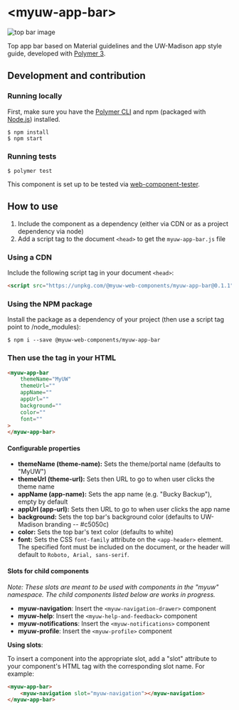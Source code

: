 # \<myuw-app-bar\>

![top bar image](https://image.ibb.co/fzGPSo/Screen_Shot_2018_06_08_at_12_51_10_PM.png)

Top app bar based on Material guidelines and the UW-Madison app style guide, developed with [Polymer 3](https://www.polymer-project.org/).

## Development and contribution

### Running locally

First, make sure you have the [Polymer CLI](https://www.npmjs.com/package/polymer-cli) and npm (packaged with [Node.js](https://nodejs.org)) installed.

```
$ npm install
$ npm start
```

### Running tests

```
$ polymer test
```

This component is set up to be tested via [web-component-tester](https://github.com/Polymer/web-component-tester).

## How to use

1. Include the component as a dependency (either via CDN or as a project dependency via node)
2. Add a script tag to the document `<head>` to get the `myuw-app-bar.js` file

### Using a CDN

Include the following script tag in your document `<head>`:

```html
<script src="https://unpkg.com/@myuw-web-components/myuw-app-bar@0.1.1">
```

### Using the NPM package

Install the package as a dependency of your project (then use a script tag point to /node_modules):

```
$ npm i --save @myuw-web-components/myuw-app-bar
```

### Then use the tag in your HTML

```HTML
<myuw-app-bar
    themeName="MyUW"
    themeUrl=""
    appName=""
    appUrl=""
    background=""
    color=""
    font=""
>
</myuw-app-bar>
```

#### Configurable properties

- **themeName (theme-name):** Sets the theme/portal name (defaults to "MyUW")
- **themeUrl (theme-url):** Sets then URL to go to when user clicks the theme name
- **appName (app-name):** Sets the app name (e.g. "Bucky Backup"), empty by default
- **appUrl (app-url):** Sets then URL to go to when user clicks the app name
- **background:** Sets the top bar's background color (defaults to UW-Madison branding -- #c5050c)
- **color:** Sets the top bar's text color (defaults to white)
- **font:** Sets the CSS `font-family` attribute on the `<app-header>` element. The specified font must be included on the document, or the header will default to `Roboto, Arial, sans-serif`.

#### Slots for child components

*Note: These slots are meant to be used with components in the "myuw" namespace. The child components listed below are works in progress.*

- **myuw-navigation**: Insert the `<myuw-navigation-drawer>` component
- **myuw-help**: Insert the `<myuw-help-and-feedback>` component
- **myuw-notifications**:  Insert the `<myuw-notifications>` component
- **myuw-profile**: Insert the `<myuw-profile>` component

**Using slots**:

To insert a component into the appropriate slot, add a "slot" attribute to your component's HTML tag with the corresponding slot name. For example:

```HTML
<myuw-app-bar>
    <myuw-navigation slot="myuw-navigation"></myuw-navigation>
</myuw-app-bar>
```
